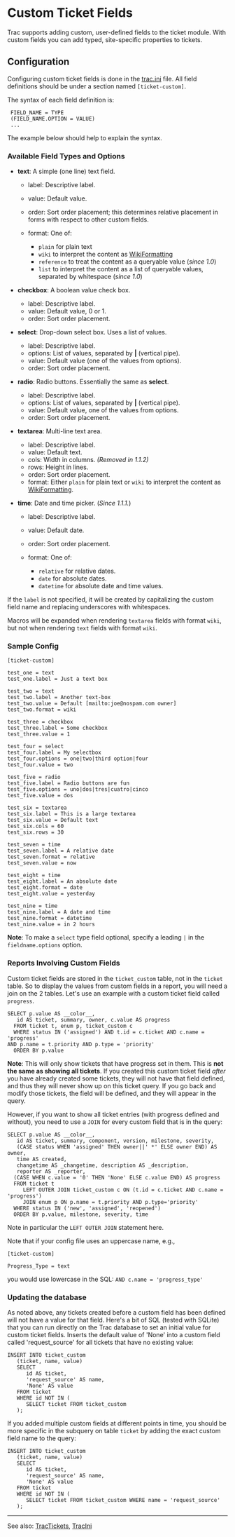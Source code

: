 # Custom Ticket Fields



Trac supports adding custom, user-defined fields to the ticket module. With custom fields you can add typed, site-specific properties to tickets.


## Configuration



Configuring custom ticket fields is done in the [trac.ini](trac-ini) file. All field definitions should be under a section named `[ticket-custom]`.



The syntax of each field definition is:


```wiki
 FIELD_NAME = TYPE
 (FIELD_NAME.OPTION = VALUE)
 ...
```


The example below should help to explain the syntax.


### Available Field Types and Options


- **text**: A simple (one line) text field.

  - label: Descriptive label.
  - value: Default value.
  - order: Sort order placement; this determines relative placement in forms with respect to other custom fields.
  - format: One of: 

    - `plain` for plain text 
    - `wiki` to interpret the content as [WikiFormatting](wiki-formatting)
    - `reference` to treat the content as a queryable value (*since 1.0*) 
    - `list` to interpret the content as a list of queryable values, separated by whitespace (*since 1.0*)
- **checkbox**: A boolean value check box.

  - label: Descriptive label.
  - value: Default value, 0 or 1.
  - order: Sort order placement.
- **select**: Drop-down select box. Uses a list of values.

  - label: Descriptive label.
  - options: List of values, separated by **\|** (vertical pipe).
  - value: Default value (one of the values from options).
  - order: Sort order placement.
- **radio**: Radio buttons. Essentially the same as **select**.

  - label: Descriptive label.
  - options: List of values, separated by **\|** (vertical pipe).
  - value: Default value, one of the values from options.
  - order: Sort order placement.
- **textarea**: Multi-line text area.

  - label: Descriptive label.
  - value: Default text.
  - cols: Width in columns. *(Removed in 1.1.2)*
  - rows: Height in lines.
  - order: Sort order placement.
  - format: Either `plain` for plain text or `wiki` to interpret the content as [WikiFormatting](wiki-formatting).
- **time**: Date and time picker. (*Since 1.1.1.*)

  - label: Descriptive label.
  - value: Default date.
  - order: Sort order placement.
  - format: One of:

    - `relative` for relative dates.
    - `date` for absolute dates.
    - `datetime` for absolute date and time values.


If the `label` is not specified, it will be created by capitalizing the custom field name and replacing underscores with whitespaces.



Macros will be expanded when rendering `textarea` fields with format `wiki`, but not when rendering `text` fields with format `wiki`.


### Sample Config


```wiki
[ticket-custom]

test_one = text
test_one.label = Just a text box

test_two = text
test_two.label = Another text-box
test_two.value = Default [mailto:joe@nospam.com owner]
test_two.format = wiki

test_three = checkbox
test_three.label = Some checkbox
test_three.value = 1

test_four = select
test_four.label = My selectbox
test_four.options = one|two|third option|four
test_four.value = two

test_five = radio
test_five.label = Radio buttons are fun
test_five.options = uno|dos|tres|cuatro|cinco
test_five.value = dos

test_six = textarea
test_six.label = This is a large textarea
test_six.value = Default text
test_six.cols = 60
test_six.rows = 30

test_seven = time
test_seven.label = A relative date
test_seven.format = relative
test_seven.value = now

test_eight = time
test_eight.label = An absolute date
test_eight.format = date
test_eight.value = yesterday

test_nine = time
test_nine.label = A date and time
test_nine.format = datetime
test_nine.value = in 2 hours
```


**Note**: To make a `select` type field optional, specify a leading `|` in the `fieldname.options` option.


### Reports Involving Custom Fields



Custom ticket fields are stored in the `ticket_custom` table, not in the `ticket` table. So to display the values from custom fields in a report, you will need a join on the 2 tables. Let's use an example with a custom ticket field called `progress`.


```
SELECT p.value AS __color__,
   id AS ticket, summary, owner, c.value AS progress
  FROM ticket t, enum p, ticket_custom c
  WHERE status IN ('assigned') AND t.id = c.ticket AND c.name = 'progress'
AND p.name = t.priority AND p.type = 'priority'
  ORDER BY p.value
```


**Note**: This will only show tickets that have progress set in them. This is **not the same as showing all tickets**. If you created this custom ticket field *after* you have already created some tickets, they will not have that field defined, and thus they will never show up on this ticket query. If you go back and modify those tickets, the field will be defined, and they will appear in the query.



However, if you want to show all ticket entries (with progress defined and without), you need to use a `JOIN` for every custom field that is in the query:


```
SELECT p.value AS __color__,
   id AS ticket, summary, component, version, milestone, severity,
   (CASE status WHEN 'assigned' THEN owner||' *' ELSE owner END) AS owner,
   time AS created,
   changetime AS _changetime, description AS _description,
   reporter AS _reporter,
  (CASE WHEN c.value = '0' THEN 'None' ELSE c.value END) AS progress
  FROM ticket t
     LEFT OUTER JOIN ticket_custom c ON (t.id = c.ticket AND c.name = 'progress')
     JOIN enum p ON p.name = t.priority AND p.type='priority'
  WHERE status IN ('new', 'assigned', 'reopened')
  ORDER BY p.value, milestone, severity, time
```


Note in particular the `LEFT OUTER JOIN` statement here.



Note that if your config file uses an uppercase name, e.g.,


```wiki
[ticket-custom]

Progress_Type = text
```


you would use lowercase in the SQL: `AND c.name = 'progress_type'`


### Updating the database



As noted above, any tickets created before a custom field has been defined will not have a value for that field. Here's a bit of SQL (tested with SQLite) that you can run directly on the Trac database to set an initial value for custom ticket fields. Inserts the default value of 'None' into a custom field called 'request\_source' for all tickets that have no existing value:


```
INSERT INTO ticket_custom
   (ticket, name, value)
   SELECT 
      id AS ticket,
      'request_source' AS name,
      'None' AS value
   FROM ticket 
   WHERE id NOT IN (
      SELECT ticket FROM ticket_custom
   );
```


If you added multiple custom fields at different points in time, you should be more specific in the subquery on table `ticket` by adding the exact custom field name to the query:


```
INSERT INTO ticket_custom
   (ticket, name, value)
   SELECT 
      id AS ticket,
      'request_source' AS name,
      'None' AS value
   FROM ticket 
   WHERE id NOT IN (
      SELECT ticket FROM ticket_custom WHERE name = 'request_source'
   );
```

---



See also: [TracTickets](trac-tickets), [TracIni](trac-ini)


